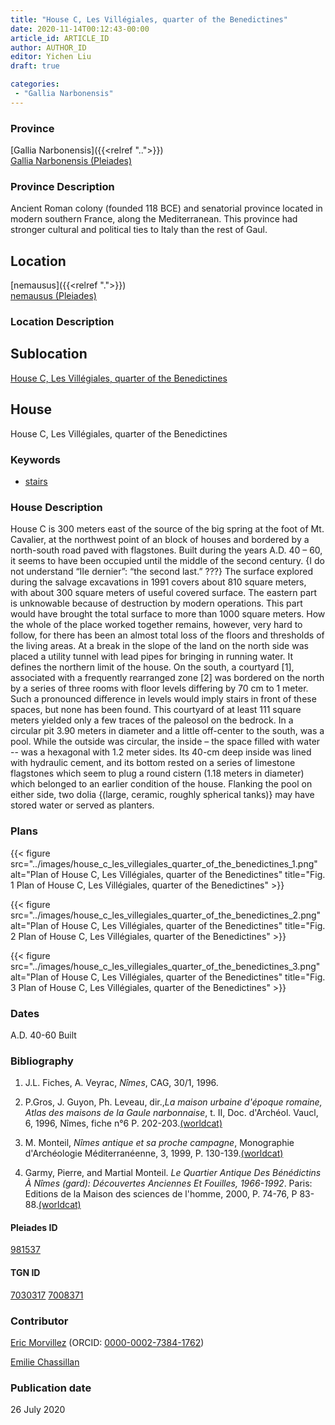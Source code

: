 ```yaml
---
title: "House C, Les Villégiales, quarter of the Benedictines"
date: 2020-11-14T00:12:43-00:00
article_id: ARTICLE_ID
author: AUTHOR_ID
editor: Yichen Liu
draft: true

categories:
 - "Gallia Narbonensis"
---
```


### Province

[Gallia Narbonensis]({{<relref "..">}}) \
[Gallia Narbonensis (Pleiades)](https://pleiades.stoa.org/places/981537)

### Province Description

Ancient Roman colony (founded 118 BCE) and senatorial province located in modern southern France, along the Mediterranean. This province had stronger cultural and political ties to Italy than the rest of Gaul.

## Location

[nemausus]({{<relref ".">}}) \
[nemausus (Pleiades)](https://pleiades.stoa.org/places/148142)

### Location Description

<!--### Location Description-->

<!-- LEAVE THIS BLANK FOR NOW -->

## Sublocation

[House C, Les Villégiales, quarter of the Benedictines](#)

<!--### Sublocation Description-->

<!-- DESCRIPTION -->

## House

House C, Les Villégiales, quarter of the Benedictines



### Keywords

- [stairs](http://vocab.getty.edu/page/aat/300003228)



### House Description

House C is 300 meters east of the source of the big spring at the foot of Mt. Cavalier, at the northwest point of an block of houses and bordered by a north-south road paved with flagstones.  Built during the years A.D. 40 – 60, it seems to have been occupied until the middle of the second century. {I do not understand “IIe dernier”:  “the second last.” ???}  The surface explored during the salvage excavations in 1991 covers about 810 square meters, with about 300 square meters of useful covered surface.  The eastern part is unknowable because of destruction by modern operations. This part would have brought the total surface to more than 1000 square meters.  How the whole of the place worked together remains, however, very hard to follow, for there has been an almost total loss of the floors and thresholds of the living areas.  At a break in the slope of the land on the north side was placed a utility tunnel with lead pipes for bringing in running water.  It defines the northern limit of the house.  On the south, a courtyard [1], associated with a frequently rearranged zone [2] was bordered on the north by a series of three rooms with floor levels differing by 70 cm to 1 meter.  Such a pronounced difference in levels would imply stairs in front of these spaces, but none has been found. This courtyard of at least 111 square meters yielded only a few traces of the paleosol on the bedrock. In a circular pit 3.90 meters in diameter and a little off-center to the south, was a pool.  While the outside was circular, the inside – the space filled with water --  was a hexagonal with 1.2 meter sides.  Its 40-cm deep inside was lined with hydraulic cement, and its bottom rested on a series of limestone flagstones which seem to plug a round cistern (1.18 meters in diameter) which belonged to an earlier condition of the house.  Flanking the pool on either side, two dolia {(large, ceramic, roughly spherical  tanks)} may have stored water or served as planters.




### Plans


{{< figure src="../images/house_c_les_villegiales_quarter_of_the_benedictines_1.png" alt="Plan of House C, Les Villégiales, quarter of the Benedictines" title="Fig. 1 Plan of House C, Les Villégiales, quarter of the Benedictines" >}}

{{< figure src="../images/house_c_les_villegiales_quarter_of_the_benedictines_2.png" alt="Plan of House C, Les Villégiales, quarter of the Benedictines" title="Fig. 2 Plan of House C, Les Villégiales, quarter of the Benedictines" >}}

{{< figure src="../images/house_c_les_villegiales_quarter_of_the_benedictines_3.png" alt="Plan of House C, Les Villégiales, quarter of the Benedictines" title="Fig. 3 Plan of House C, Les Villégiales, quarter of the Benedictines" >}}

### Dates
A.D. 40-60 Built





### Bibliography

1. J.L. Fiches, A. Veyrac, *Nîmes*, CAG, 30/1, 1996.

2. P.Gros, J. Guyon, Ph. Leveau, dir.,*La maison urbaine d'époque romaine, Atlas des maisons de la Gaule narbonnaise*, t. II, Doc. d'Archéol. Vaucl, 6, 1996, Nîmes, fiche n°6 P. 202-203.[(worldcat)](http://www.worldcat.org/oclc/491576850)

3. M. Monteil, *Nîmes antique et sa proche campagne*, Monographie d'Archéologie Méditerranéenne, 3, 1999, P. 130-139.[(worldcat)](http://www.worldcat.org/oclc/643112972)

4. Garmy, Pierre, and Martial Monteil. *Le Quartier Antique Des Bénédictins À Nîmes (gard): Découvertes Anciennes Et Fouilles, 1966-1992*. Paris: Editions de la Maison des sciences de l'homme, 2000, P. 74-76, P 83-88.[(worldcat)](http://www.worldcat.org/oclc/45421533)

#### Pleiades ID

[981537](https://pleiades.stoa.org/places/981537)

#### TGN ID

[7030317](http://vocab.getty.edu/page/tgn/7030317)
[7008371](http://vocab.getty.edu/page/tgn/7008371)

### Contributor

[Eric Morvillez](link) (ORCID: [0000-0002-7384-1762](https://orcid.org/0000-0002-7384-1762))

[Emilie Chassillan](link)
### Publication date

26 July 2020

<!--### Related articles-->

<!-- Links to other related articles. Leave blank for now -->
